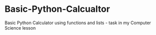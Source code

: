 # Basic-Python-Calcualtor
Basic Python Calculator using functions and lists - task in my Computer Science lesson

